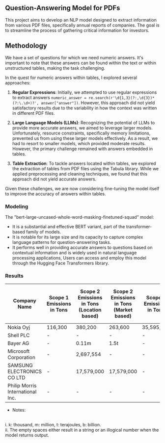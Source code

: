 ## Question-Answering Model for PDFs

This project aims to develop an NLP model designed to extract information from various PDF files, specifically annual reports of companies. The goal is to streamline the process of gathering critical information for investors.


## Methodology

We have a set of questions for which we need numeric answers. It's important to note that these answers can be found within the text or within unstructured tables, making the task challenging. 

In the quest for numeric answers within tables, I explored several approaches:

1. **Regular Expressions**: Initially, we attempted to use regular expressions to extract answers ```numeric_answer = re.search(r'\d{1,3}(?:,\d{3})*(?:\.\d+)?', answer["answer"])```. However, this approach did not yield satisfactory results due to the variability in how the context was written in different PDF files.

2. **Large Language Models (LLMs)**: Recognizing the potential of LLMs to provide more accurate answers, we aimed to leverage larger models. Unfortunately, resource constraints, specifically memory limitations, prevented us from using these larger models effectively. As a result, we had to resort to smaller models, which provided moderate results. However, the primary challenge remained with answers embedded in tables.

3. **Table Extraction**: To tackle answers located within tables, we explored the extraction of tables from PDF files using the Tabula library. While we applied preprocessing and cleaning techniques, we found that this approach did not yield accurate answers.

Given these challenges, we are now considering fine-tuning the model itself to improve the accuracy of answers within tables.


### Modeling
The "bert-large-uncased-whole-word-masking-finetuned-squad" model:
* It is a substantial and effective BERT variant, part of the transformer-based family of models. 
* It is notable for its large size and its capacity to capture complex language patterns for question-answering tasks. 
* It performs well in providing accurate answers to questions based on contextual information and is widely used in natural language processing applications, Users can access and employ this model through the Hugging Face Transformers library.


### Results

| Company Name                        | Scope 1 Emissions in Tons | Scope 2 Emissions in Tons (Location based) | Scope 2 Emissions in Tons (Market based) | Scope 3 Emissions in Tons | Total amount of Waste Produced in Tons | Total amount of hazardous waste produced in Tons | Total water usage in Cubic Meter | Total number of Employees |
|------------------------------------|----------------------------|-------------------------------------------|---------------------------------------|---------------------------|-----------------------------------|--------------------------------------------------|--------------------------------|--------------------------|
| Nokia Oyj                          | 116,300                    | 380,200                                   | 263,600                               | 35,595,100                | 7,900                             | 700                                              | 1,299,000                      | 89,078                   |
| Shell PLC                          | -                          | -                                   | -                               | -                     | 2,020k                                 | 2,020K                                           | 171m                           | 554,500                  |
| Bayer AG                           | -                          | 0.11m                                    | 1.5t                                 | -                         |  -                            | 1,000                                            | 1,000                              | -                        |
| Microsoft Corporation               | -                          | 2,697,554                                 | -                                      | -                       | 60k                               | 11b                                             | 200m                              | -                        |
| SAMSUNG ELECTRONICS CO LTD         | -                          | 17,579,000                               | 17,579,000                             | -                         | -                         | 33,093k                                               | -                              | -                        |
| Philip Morris International Inc.    | -                          | -                                         | -                                      | -                         | 143,596                                | 1,423                                               | -                              | 55,393                       |


- Notes:
<br>
i. k: thousand, m: million, t: terajoules, b: billion.
<br>
ii. The empty spaces either result in a string or an illogical number when the model returns output.

